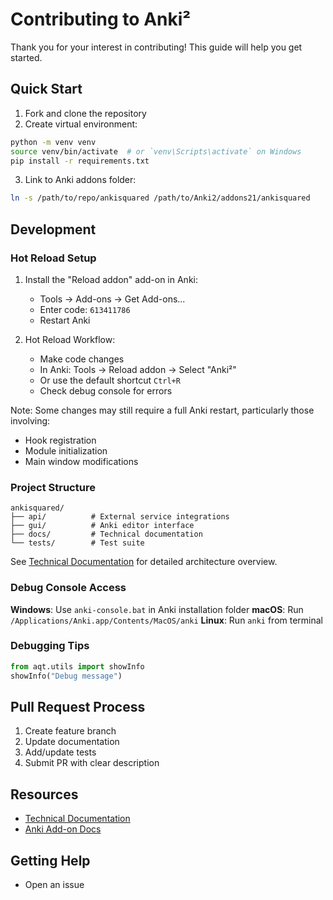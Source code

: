 # Contributing to Anki²

Thank you for your interest in contributing! This guide will help you get started.

## Quick Start

1. Fork and clone the repository
2. Create virtual environment:
```bash
python -m venv venv
source venv/bin/activate  # or `venv\Scripts\activate` on Windows
pip install -r requirements.txt
```

3. Link to Anki addons folder:
```bash
ln -s /path/to/repo/ankisquared /path/to/Anki2/addons21/ankisquared
```

## Development

### Hot Reload Setup

1. Install the "Reload addon" add-on in Anki:
   - Tools → Add-ons → Get Add-ons...
   - Enter code: `613411786`
   - Restart Anki

2. Hot Reload Workflow:
   - Make code changes
   - In Anki: Tools → Reload addon → Select "Anki²"
   - Or use the default shortcut `Ctrl+R`
   - Check debug console for errors

Note: Some changes may still require a full Anki restart, particularly those involving:
- Hook registration
- Module initialization
- Main window modifications

### Project Structure
```
ankisquared/
├── api/          # External service integrations
├── gui/          # Anki editor interface
├── docs/         # Technical documentation
└── tests/        # Test suite
```

See [Technical Documentation](docs/index.md) for detailed architecture overview.

### Debug Console Access

**Windows**: Use `anki-console.bat` in Anki installation folder
**macOS**: Run `/Applications/Anki.app/Contents/MacOS/anki`
**Linux**: Run `anki` from terminal

### Debugging Tips
```python
from aqt.utils import showInfo
showInfo("Debug message")
```

## Pull Request Process

1. Create feature branch
2. Update documentation
3. Add/update tests
4. Submit PR with clear description

## Resources

- [Technical Documentation](docs/index.md)
- [Anki Add-on Docs](https://addon-docs.ankiweb.net/)

## Getting Help

- Open an issue
<!-- - Join our [Discord](https://discord.gg/TODO) -->


